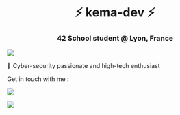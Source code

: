 <h1 align="center">⚡ kema-dev ⚡</h1>
<h3 align="center">42 School student @ Lyon, France</h3>

<p class="aligncenter">
    <a align="center" href="https://github.com/JaeSeoKim/badge42"><img src="https://badge42.herokuapp.com/api/stats/jjourdan?darkmode=true"></a>
</p>

👥 Cyber-security passionate and high-tech enthusiast

Get in touch with me :

<a href="https://www.linkedin.com/in/jeremy-jourdan-kemadev/"><img src="https://img.shields.io/badge/LinkedIn-0077B5?style=for-the-badge&logo=linkedin&logoColor=white"></a>

<a href="mailto:jjourdan@student.42lyon.fr"><img src="https://img.shields.io/badge/Gmail-D14836?style=for-the-badge&logo=gmail&logoColor=white"></a>
